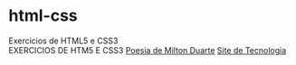 # html-css
 Exercicios de HTML5 e CSS3 <br>
 EXERCICIOS DE HTM5 E CSS3
<a href="https://zejoa1.github.io/html-css/exercicio2/022/index.html">Poesia de Milton Duarte</a>
<a href="https://zejoa1.github.io/html-css/exercicio2/019/index.html">Site de Tecnologia</a>

